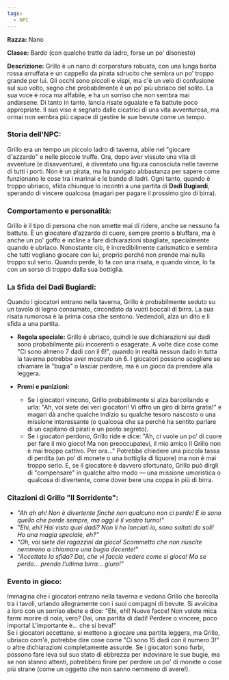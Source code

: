 ```yaml
---
tags:
  - NPC
---
```

**Razza:** Nano

**Classe:** Bardo (con qualche tratto da ladro, forse un po’ disonesto)

**Descrizione:** Grillo è un nano di corporatura robusta, con una lunga barba rossa arruffata e un cappello da pirata sdrucito che sembra un po’ troppo grande per lui. Gli occhi sono piccoli e vispi, ma c'è un velo di confusione sul suo volto, segno che probabilmente è un po’ più ubriaco del solito. La sua voce è roca ma affabile, e ha un sorriso che non sembra mai andarsene. Di tanto in tanto, lancia risate sguaiate e fa battute poco appropriate. Il suo viso è segnato dalle cicatrici di una vita avventurosa, ma ormai non sembra più capace di gestire le sue bevute come un tempo.

### **Storia dell'NPC:**

Grillo era un tempo un piccolo ladro di taverna, abile nel "giocare d'azzardo" e nelle piccole truffe. Ora, dopo aver vissuto una vita di avventure (e disavventure), è diventato una figura conosciuta nelle taverne di tutti i porti. Non è un pirata, ma ha navigato abbastanza per sapere come funzionano le cose tra i marinai e le bande di ladri. Ogni tanto, quando è troppo ubriaco, sfida chiunque lo incontri a una partita di **Dadi Bugiardi**, sperando di vincere qualcosa (magari per pagare il prossimo giro di birra).

### **Comportamento e personalità:**

Grillo è il tipo di persona che non smette mai di ridere, anche se nessuno fa battute. È un giocatore d’azzardo di cuore, sempre pronto a bluffare, ma è anche un po' goffo e incline a fare dichiarazioni sbagliate, specialmente quando è ubriaco. Nonostante ciò, è incredibilmente carismatico e sembra che tutti vogliano giocare con lui, proprio perché non prende mai nulla troppo sul serio. Quando perde, lo fa con una risata, e quando vince, lo fa con un sorso di troppo dalla sua bottiglia.

### **La Sfida dei Dadi Bugiardi:**

Quando i giocatori entrano nella taverna, Grillo è probabilmente seduto su un tavolo di legno consumato, circondato da vuoti boccali di birra. La sua risata rumorosa è la prima cosa che sentono. Vedendoli, alza un dito e li sfida a una partita.

- **Regola speciale:** Grillo è ubriaco, quindi le sue dichiarazioni sui dadi sono probabilmente più incoerenti o esagerate. A volte dice cose come "Ci sono almeno 7 dadi con il 6!", quando in realtà nessun dado in tutta la taverna potrebbe aver mostrato un 6. I giocatori possono scegliere se chiamare la "bugia" o lasciar perdere, ma è un gioco da prendere alla leggera.
    
- **Premi e punizioni:**
    
    - Se i giocatori vincono, Grillo probabilmente si alza barcollando e urla: "Ah, voi siete dei veri giocatori! Vi offro un giro di birra gratis!" e magari dà anche qualche indizio su qualche tesoro nascosto o una missione interessante (o qualcosa che sa perché ha sentito parlare di un capitano di pirati e un posto segreto).
    - Se i giocatori perdono, Grillo ride e dice: "Ah, ci vuole un po’ di cuore per fare il mio gioco! Ma non preoccupatevi, il mio amico Il Grillo non è mai troppo cattivo. Per ora..." Potrebbe chiedere una piccola tassa di perdita (un po’ di monete o una bottiglia di liquore) ma non è mai troppo serio. E, se il giocatore è davvero sfortunato, Grillo può dirgli di "compensare" in qualche altro modo — una missione umoristica o qualcosa di divertente, come dover bere una coppa in più di birra.

### **Citazioni di Grillo "Il Sorridente":**

- _"Ah ah ah! Non è divertente finché non qualcuno non ci perde! E io sono quello che perde sempre, ma oggi è il vostro turno!"_
- _"Ehi, ehi! Hai visto quei dadi? Non li ho lanciati io, sono saltati da soli! Ho una magia speciale, eh?"_
- _"Oh, voi siete dei ragazzini da gioco! Scommetto che non riuscite nemmeno a chiamare una bugia decente!"_
- _"Accettate la sfida? Dai, che vi faccio vedere come si gioca! Ma se perdo... prendo l’ultima birra... giuro!"_

### **Evento in gioco:**

Immagina che i giocatori entrano nella taverna e vedono Grillo che barcolla tra i tavoli, urlando allegramente con i suoi compagni di bevute. Si avvicina a loro con un sorriso ebete e dice: "Ehi, ehi! Nuove facce! Non volete mica farmi morire di noia, vero? Dai, una partita di dadi! Perdere o vincere, poco importa! L'importante è... che si beva!"  
Se i giocatori accettano, si mettono a giocare una partita leggera, ma Grillo, ubriaco com'è, potrebbe dire cose come "Ci sono 15 dadi con il numero 3!" o altre dichiarazioni completamente assurde. Se i giocatori sono furbi, possono fare leva sul suo stato di ebbrezza per indovinare le sue bugie, ma se non stanno attenti, potrebbero finire per perdere un po' di monete o cose più strane (come un oggetto che non sanno nemmeno di avere!).
